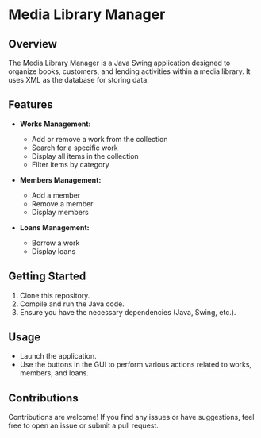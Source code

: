 # Media Library Manager

## Overview
The Media Library Manager is a Java Swing application designed to organize books, customers, and lending activities within a media library. It uses XML as the database for storing data.

## Features
- **Works Management:**
    - Add or remove a work from the collection
    - Search for a specific work
    - Display all items in the collection
    - Filter items by category

- **Members Management:**
    - Add a member
    - Remove a member
    - Display members

- **Loans Management:**
    - Borrow a work
    - Display loans

## Getting Started
1. Clone this repository.
2. Compile and run the Java code.
3. Ensure you have the necessary dependencies (Java, Swing, etc.).

## Usage
- Launch the application.
- Use the buttons in the GUI to perform various actions related to works, members, and loans.

## Contributions
Contributions are welcome! If you find any issues or have suggestions, feel free to open an issue or submit a pull request.